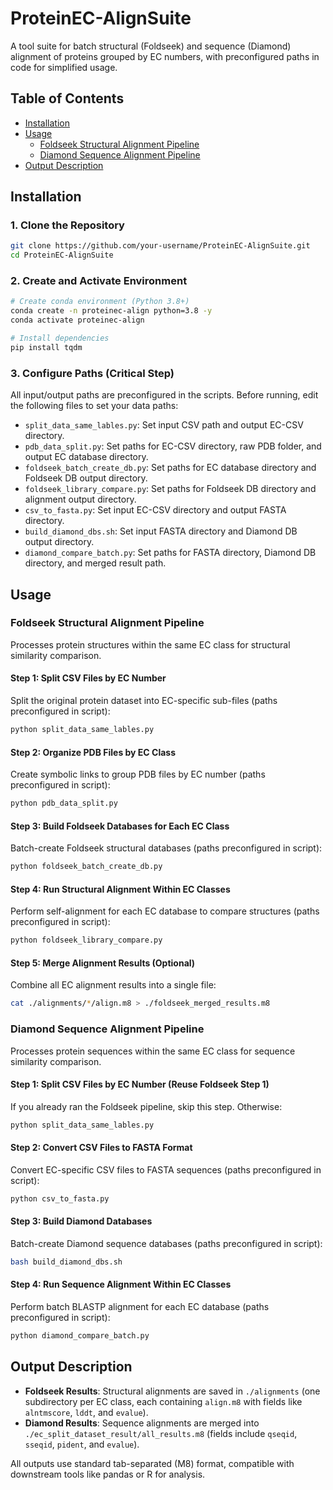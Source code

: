 # ProteinEC-AlignSuite

A tool suite for batch structural (Foldseek) and sequence (Diamond) alignment of proteins grouped by EC numbers, with preconfigured paths in code for simplified usage.


## Table of Contents
- [Installation](#installation)
- [Usage](#usage)
  - [Foldseek Structural Alignment Pipeline](#foldseek-structural-alignment-pipeline)
  - [Diamond Sequence Alignment Pipeline](#diamond-sequence-alignment-pipeline)
- [Output Description](#output-description)


## Installation

### 1. Clone the Repository
```bash
git clone https://github.com/your-username/ProteinEC-AlignSuite.git
cd ProteinEC-AlignSuite
```

### 2. Create and Activate Environment
```bash
# Create conda environment (Python 3.8+)
conda create -n proteinec-align python=3.8 -y
conda activate proteinec-align

# Install dependencies
pip install tqdm
```

### 3. Configure Paths (Critical Step)
All input/output paths are preconfigured in the scripts. Before running, edit the following files to set your data paths:
- `split_data_same_lables.py`: Set input CSV path and output EC-CSV directory.
- `pdb_data_split.py`: Set paths for EC-CSV directory, raw PDB folder, and output EC database directory.
- `foldseek_batch_create_db.py`: Set paths for EC database directory and Foldseek DB output directory.
- `foldseek_library_compare.py`: Set paths for Foldseek DB directory and alignment output directory.
- `csv_to_fasta.py`: Set input EC-CSV directory and output FASTA directory.
- `build_diamond_dbs.sh`: Set input FASTA directory and Diamond DB output directory.
- `diamond_compare_batch.py`: Set paths for FASTA directory, Diamond DB directory, and merged result path.


## Usage

### Foldseek Structural Alignment Pipeline
Processes protein structures within the same EC class for structural similarity comparison.

#### Step 1: Split CSV Files by EC Number
Split the original protein dataset into EC-specific sub-files (paths preconfigured in script):
```bash
python split_data_same_lables.py
```


#### Step 2: Organize PDB Files by EC Class
Create symbolic links to group PDB files by EC number (paths preconfigured in script):
```bash
python pdb_data_split.py
```


#### Step 3: Build Foldseek Databases for Each EC Class
Batch-create Foldseek structural databases (paths preconfigured in script):
```bash
python foldseek_batch_create_db.py
```


#### Step 4: Run Structural Alignment Within EC Classes
Perform self-alignment for each EC database to compare structures (paths preconfigured in script):
```bash
python foldseek_library_compare.py
```


#### Step 5: Merge Alignment Results (Optional)
Combine all EC alignment results into a single file:
```bash
cat ./alignments/*/align.m8 > ./foldseek_merged_results.m8
```


### Diamond Sequence Alignment Pipeline
Processes protein sequences within the same EC class for sequence similarity comparison.

#### Step 1: Split CSV Files by EC Number (Reuse Foldseek Step 1)
If you already ran the Foldseek pipeline, skip this step. Otherwise:
```bash
python split_data_same_lables.py
```


#### Step 2: Convert CSV Files to FASTA Format
Convert EC-specific CSV files to FASTA sequences (paths preconfigured in script):
```bash
python csv_to_fasta.py
```


#### Step 3: Build Diamond Databases
Batch-create Diamond sequence databases (paths preconfigured in script):
```bash
bash build_diamond_dbs.sh
```


#### Step 4: Run Sequence Alignment Within EC Classes
Perform batch BLASTP alignment for each EC database (paths preconfigured in script):
```bash
python diamond_compare_batch.py
```


## Output Description
- **Foldseek Results**: Structural alignments are saved in `./alignments` (one subdirectory per EC class, each containing `align.m8` with fields like `alntmscore`, `lddt`, and `evalue`).
- **Diamond Results**: Sequence alignments are merged into `./ec_split_dataset_result/all_results.m8` (fields include `qseqid`, `sseqid`, `pident`, and `evalue`).

All outputs use standard tab-separated (M8) format, compatible with downstream tools like pandas or R for analysis.
